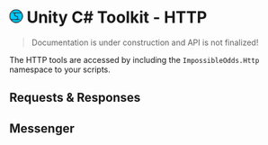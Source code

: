 # ![Impossible Odds Logo][Logo] Unity C# Toolkit - HTTP

> Documentation is under construction and API is not finalized!



The HTTP tools are accessed by including the `ImpossibleOdds.Http` namespace to your scripts.

## Requests & Responses



## Messenger

[Logo]: ./Images/ImpossibleOddsLogo.png
